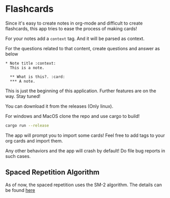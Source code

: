 # Flashcards

Since it's easy to create notes in org-mode and difficult to create flashcards, this app tries to ease the process of making cards!

For your notes add a `context` tag. And it will be parsed as context.

For the questions related to that content, create questions and answer as below

```
* Note title :context:
  This is a note.
  
  ** What is this?. :card:
  *** A note.
```

This is just the beginning of this application. Further features are on the way. Stay tuned! 

You can download it from the releases (Only linux).

For windows and MacOS clone the repo and use cargo to build!

```bash
cargo run --release
```

The app will prompt you to import some cards! Feel free to add tags to your org cards and import them. 

Any other behaviors and the app will crash by default! Do file bug reports in such cases. 

## Spaced Repetition Algorithm
As of now, the spaced repetition uses the SM-2 algorithm. The details can be found 
[here](https://www.supermemo.com/en/archives1990-2015/english/ol/sm2)

